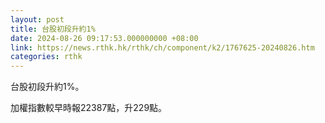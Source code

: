 ```yaml
---
layout: post
title: 台股初段升約1%
date: 2024-08-26 09:17:53.000000000 +08:00
link: https://news.rthk.hk/rthk/ch/component/k2/1767625-20240826.htm
categories: rthk
---
```


台股初段升約1%。

加權指數較早時報22387點，升229點。
